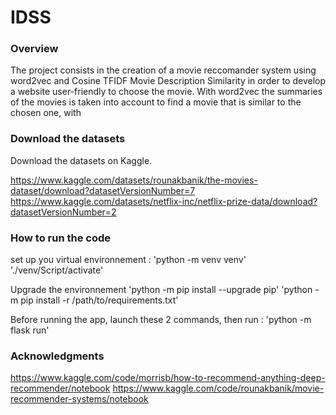 # IDSS

### Overview
The project consists in the creation of a movie reccomander system using word2vec and Cosine TFIDF Movie Description Similarity in order to develop a website user-friendly to choose the movie. 
With word2vec the summaries of the movies is taken into account to find a movie that is similar to the chosen one, with 


### Download the datasets
Download the datasets on Kaggle.

https://www.kaggle.com/datasets/rounakbanik/the-movies-dataset/download?datasetVersionNumber=7
https://www.kaggle.com/datasets/netflix-inc/netflix-prize-data/download?datasetVersionNumber=2
### How to run the code
set up you virtual environnement : 'python -m venv venv' './venv/Script/activate'

Upgrade the environnement 'python -m pip install --upgrade pip' 'python -m pip install -r /path/to/requirements.txt'

Before running the app, launch these 2 commands, then run : 'python -m flask run'

### Acknowledgments
https://www.kaggle.com/code/morrisb/how-to-recommend-anything-deep-recommender/notebook
https://www.kaggle.com/code/rounakbanik/movie-recommender-systems/notebook
